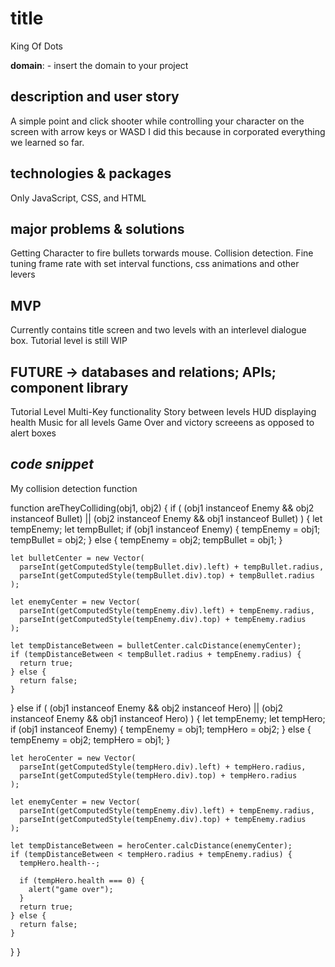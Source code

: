 # title
King Of Dots

**domain**: - insert the domain to your project

## description and user story
A simple point and click shooter while controlling your character on the screen with arrow keys or WASD
I did this because in corporated everything we learned so far.


## technologies & packages
Only JavaScript, CSS, and HTML


## major problems & solutions
Getting Character to fire bullets torwards mouse.
Collision detection.
Fine tuning frame rate with set interval functions, css animations and other levers


## MVP
Currently contains title screen and two levels with an interlevel dialogue box. Tutorial level is still WIP

## FUTURE -> databases and relations; APIs; component library
Tutorial Level
Multi-Key functionality
Story between levels
HUD displaying health
Music for all levels
Game Over and victory screeens as opposed to alert boxes

## _code snippet_
 My collision detection function
 
 function areTheyColliding(obj1, obj2) {
  if (
    (obj1 instanceof Enemy && obj2 instanceof Bullet) ||
    (obj2 instanceof Enemy && obj1 instanceof Bullet)
  ) {
    let tempEnemy;
    let tempBullet;
    if (obj1 instanceof Enemy) {
      tempEnemy = obj1;
      tempBullet = obj2;
    } else {
      tempEnemy = obj2;
      tempBullet = obj1;
    }

    let bulletCenter = new Vector(
      parseInt(getComputedStyle(tempBullet.div).left) + tempBullet.radius,
      parseInt(getComputedStyle(tempBullet.div).top) + tempBullet.radius
    );

    let enemyCenter = new Vector(
      parseInt(getComputedStyle(tempEnemy.div).left) + tempEnemy.radius,
      parseInt(getComputedStyle(tempEnemy.div).top) + tempEnemy.radius
    );

    let tempDistanceBetween = bulletCenter.calcDistance(enemyCenter);
    if (tempDistanceBetween < tempBullet.radius + tempEnemy.radius) {
      return true;
    } else {
      return false;
    }
  } else if (
    (obj1 instanceof Enemy && obj2 instanceof Hero) ||
    (obj2 instanceof Enemy && obj1 instanceof Hero)
  ) {
    let tempEnemy;
    let tempHero;
    if (obj1 instanceof Enemy) {
      tempEnemy = obj1;
      tempHero = obj2;
    } else {
      tempEnemy = obj2;
      tempHero = obj1;
    }

    let heroCenter = new Vector(
      parseInt(getComputedStyle(tempHero.div).left) + tempHero.radius,
      parseInt(getComputedStyle(tempHero.div).top) + tempHero.radius
    );

    let enemyCenter = new Vector(
      parseInt(getComputedStyle(tempEnemy.div).left) + tempEnemy.radius,
      parseInt(getComputedStyle(tempEnemy.div).top) + tempEnemy.radius
    );

    let tempDistanceBetween = heroCenter.calcDistance(enemyCenter);
    if (tempDistanceBetween < tempHero.radius + tempEnemy.radius) {
      tempHero.health--;

      if (tempHero.health === 0) {
        alert("game over");
      }
      return true;
    } else {
      return false;
    }
  }
}
